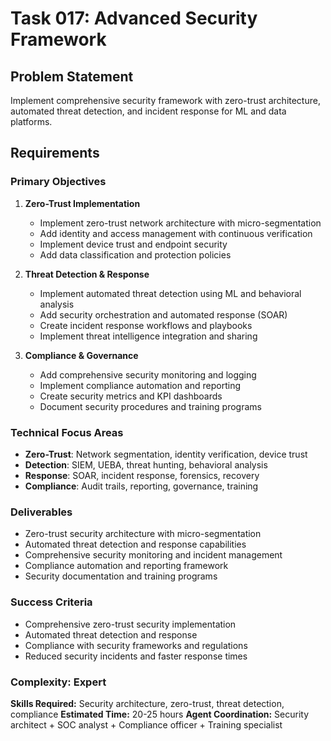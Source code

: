# Task 017: Advanced Security Framework

## Problem Statement
Implement comprehensive security framework with zero-trust architecture, automated threat detection, and incident response for ML and data platforms.

## Requirements

### Primary Objectives
1. **Zero-Trust Implementation**
   - Implement zero-trust network architecture with micro-segmentation
   - Add identity and access management with continuous verification
   - Implement device trust and endpoint security
   - Add data classification and protection policies

2. **Threat Detection & Response**
   - Implement automated threat detection using ML and behavioral analysis
   - Add security orchestration and automated response (SOAR)
   - Create incident response workflows and playbooks
   - Implement threat intelligence integration and sharing

3. **Compliance & Governance**
   - Add comprehensive security monitoring and logging
   - Implement compliance automation and reporting
   - Create security metrics and KPI dashboards
   - Document security procedures and training programs

### Technical Focus Areas
- **Zero-Trust**: Network segmentation, identity verification, device trust
- **Detection**: SIEM, UEBA, threat hunting, behavioral analysis
- **Response**: SOAR, incident response, forensics, recovery
- **Compliance**: Audit trails, reporting, governance, training

### Deliverables
- Zero-trust security architecture with micro-segmentation
- Automated threat detection and response capabilities
- Comprehensive security monitoring and incident management
- Compliance automation and reporting framework
- Security documentation and training programs

### Success Criteria
- Comprehensive zero-trust security implementation
- Automated threat detection and response
- Compliance with security frameworks and regulations
- Reduced security incidents and faster response times

### Complexity: Expert
**Skills Required:** Security architecture, zero-trust, threat detection, compliance
**Estimated Time:** 20-25 hours
**Agent Coordination:** Security architect + SOC analyst + Compliance officer + Training specialist
